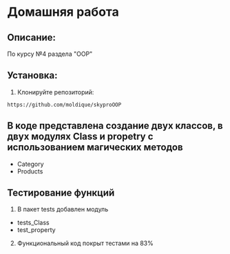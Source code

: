 # Домашняя работа 

## Описание:

По курсу №4 раздела "OOP" 

## Установка:

1. Клонируйте репозиторий:
```
https://github.com/moldique/skyproOOP
```


## В коде представлена создание двух классов, в двух модулях Class и propetry с использованием магических методов 
- Category
- Products

## Тестирование функций

1. В пакет tests добавлен модуль 
- tests_Class
- test_property

2. Функциональный код покрыт тестами на 83%
